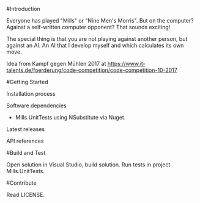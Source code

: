 #Introduction

Everyone has played "Mills" or "Nine Men's Morris". But on the computer? Against a self-written computer opponent? That sounds exciting!

The special thing is that you are not playing against another person, but against an AI. An AI that I develop myself and which calculates its own move.

Idea from Kampf gegen Mühlen 2017 at https://www.it-talents.de/foerderung/code-competition/code-competition-10-2017

#Getting Started

Installation process

Software dependencies

- Mills.UnitTests using NSubstitute via Nuget.

Latest releases

API references

#Build and Test

Open solution in Visual Studio, build solution. Run tests in project Mills.UnitTests.

#Contribute

Read LICENSE.
